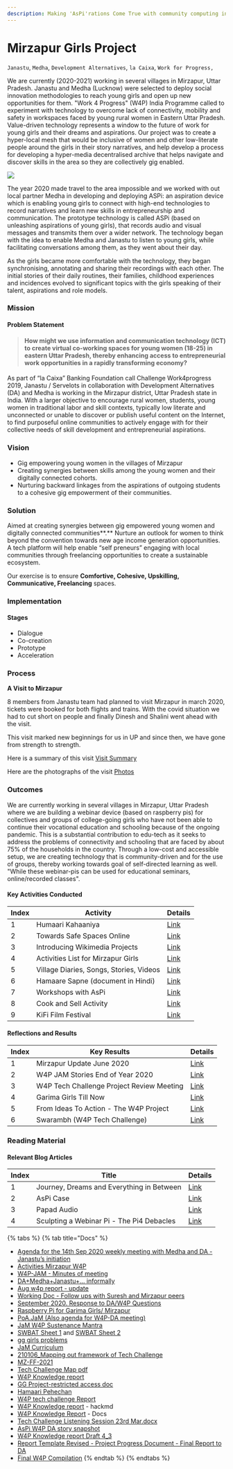 ```yaml
---
description: Making 'AsPi'rations Come True with community computing in Uttar Pradesh
---
```


# Mirzapur Girls Project

`Janastu`, `Medha`, `Development Alternatives`, `la Caixa`, `Work for Progress,`

We are currently (2020-2021) working in several villages in Mirzapur, Uttar Pradesh. Janastu and Medha (Lucknow) were selected to deploy social innovation methodologies to reach young girls and open up new opportunities for them. "Work 4 Progress" (W4P) India Programme called to experiment with technology to overcome lack of connectivity, mobility and safety in workspaces faced by young rural women in Eastern Uttar Pradesh. Value-driven technology represents a window to the future of work for young girls and their dreams and aspirations. Our project was to create a hyper-local mesh that would be inclusive of women and other low-literate people around the girls in their story narratives, and help develop a process for developing a hyper-media decentralised archive that helps navigate and discover skills in the area so they are collectively gig enabled.

![](../.gitbook/assets/photo\_2020-11-11\_12-52-55.jpg)

The year 2020 made travel to the area impossible and we worked with out local partner Medha in developing and deploying ASPi: an aspiration device which is enabling young girls to connect with high-end technologies to record narratives and learn new skills in entrepreneurship and communication. The prototype technology is called ASPi (based on unleashing aspirations of young girls), that records audio and visual messages and transmits them over a wider network. The technology began with the idea to enable Medha and Janastu to listen to young girls, while facilitating conversations among them, as they went about their day.

As the girls became more comfortable with the technology, they began synchronising, annotating and sharing their recordings with each other. The initial stories of their daily routines, their families, childhood experiences and incidences evolved to significant topics with the girls speaking of their talent, aspirations and role models.

### Mission

#### Problem Statement

> #### How might we use information and communication technology (ICT) to create virtual co-working spaces for young women (18-25) in eastern Uttar Pradesh, thereby enhancing access to entrepreneurial work opportunities in a rapidly transforming economy?&#x20;

As part of “la Caixa” Banking Foundation call Challenge Work4progress 2019, Janastu / Servelots in collaboration with Development Alternatives (DA) and Medha is working in the Mirzapur district, Uttar Pradesh state in India. With a larger objective to encourage rural women, students, young women in traditional labor and skill contexts, typically low literate and unconnected or unable to discover or publish useful content on the Internet, to find purposeful online communities to actively engage with for their collective needs of skill development and entrepreneurial aspirations.

### **Vision**

* Gig empowering young women in the villages of Mirzapur
* Creating synergies between skills among the young women and their digitally connected cohorts.
* Nurturing backward linkages from the aspirations of outgoing students to a cohesive gig empowerment of their communities.

### **Solution**

Aimed at creating synergies between gig empowered young women and digitally connected communities**.** Nurture an outlook for women to think beyond the convention towards new age income generation opportunities. A tech platform will help enable “self preneurs” engaging with local communities through freelancing opportunities to create a sustainable ecosystem.

Our exercise is to ensure **Comfortive, Cohesive, Upskilling, Communicative, Freelancing**  spaces.

### Implementation

#### Stages

* Dialogue
* Co-creation
* Prototype
* Acceleration

### Process

**A Visit to Mirzapur**

8 members from Janastu team had planned to visit Mirzapur in march 2020, tickets were booked for both flights and trains. With the covid situation we had to cut short on people and finally Dinesh and Shalini went ahead with the visit.

This visit marked new beginnings for us in UP and since then, we have gone from strength to strength.&#x20;

Here is a summary of this visit [Visit Summary](https://hackmd.io/@sagesalus/SyTUZmKoU)

Here are the photographs of the visit [Photos](https://photos.app.goo.gl/zBGLsSWcRsDvCthq7)

### Outcomes

We are currently working in several villages in Mirzapur, Uttar Pradesh where we are building a webinar device (based on raspberry pis) for collectives and groups of college-going girls who have not been able to continue their vocational education and schooling because of the ongoing pandemic. This is a substantial contribution to edu-tech as it seeks to address the problems of connectivity and schooling that are faced by about 75% of the households in the country. Through a low-cost and accessible setup, we are creating technology that is community-driven and for the use of groups, thereby working towards goal of self-directed learning as well. "While these webinar-pis can be used for educational seminars, online/recorded classes".&#x20;

#### **Key Activities Conducted**

| Index | **Activity**                            | Details                                                                                                     |
| ----- | --------------------------------------- | ----------------------------------------------------------------------------------------------------------- |
| 1     | Humaari Kahaaniya                       | [Link](https://hackmd.io/Kouz\_pwgS56Oi0SU88LCvA)                                                           |
| 2     | Towards Safe Spaces Online              | [Link](https://hackmd.io/zoHXXv00QxmQKJ36cjI3kw?view)                                                       |
| 3     | Introducing Wikimedia Projects          | [Link](https://hackmd.io/BVgqX1gRSWKIZEF8o5zepQ?view)                                                       |
| 4     | Activities List for Mirzapur Girls      | [Link](https://docs.google.com/document/d/1tOPR10jCPmJ4YeOYd-dIQNznxu0RXYrbEyYSp-PTj80/edit)                |
| 5     | Village Diaries, Songs, Stories, Videos | [Link](https://docs.google.com/document/d/1AgdW-T3d08GsChkdJb1dBqFT-orGCbpsvIV67uyHoVg/edit)                |
| 6     | Hamaare Sapne (document in Hindi)       | [Link](https://docs.google.com/document/d/1wq1TOcJ4khVgJ26GbdycQrgz6AnHSN0SZ95zUCUvgmM/edit)                |
| 7     | Workshops with AsPi                     | [Link](https://docs.google.com/document/d/1dxOabU70oA9rk4FO\_5z3JwluJtuqW4vQX03IEA9zsC8/edit)               |
| 8     | Cook and Sell Activity                  | [Link](https://docs.google.com/presentation/d/1ev4iNspa5bTwz0GnBvswenKhsfbbF3eizgyNDVLR1Oc/edit#slide=id.p) |
| 9     | KiFi Film Festival                      | [Link](https://drive.google.com/file/d/18i58-bQOahOnDa5IOiS8G\_Xq\_92BMkUT/view?usp=sharing)                |

#### Reflections and Results

| Index | Key Results                               | Details                                                                                                                                                                                |
| ----- | ----------------------------------------- | -------------------------------------------------------------------------------------------------------------------------------------------------------------------------------------- |
| 1     | Mirzapur Update June 2020                 | [Link](https://docs.google.com/document/d/1ziV796cpY9\_k5qeQ-vJ4DYgBWjJuAbNUr9YPyOKJSK8/edit)                                                                                          |
| 2     | W4P JAM Stories End of Year 2020          | [Link](https://hackmd.io/WvYOFd98SE28YIUKMK99lA)                                                                                                                                       |
| 3     | W4P Tech Challenge Project Review Meeting | [Link](https://docs.google.com/document/d/1vn-6TDjowCQUKYRt62kaiAeBeKCYvtsLOEHPLdOdwf4/edit)                                                                                           |
| 4     | Garima Girls Till Now                     | [Link](https://docs.google.com/presentation/d/1TNPrzf3dFTG3lb7l1l3cZYzgAPPYAoqXBPus2VCEbvM/edit?usp=sharing)                                                                           |
| 5     | From Ideas To Action - The W4P Project    | [Link](https://hackmd.io/j605-cZ\_QBK7cQWuozXTcw?view)                                                                                                                                 |
| 6     | Swarambh (W4P Tech Challenge)             | [Link](https://www.canva.com/design/DAEOt19GgHE/VC4sTfMQdT7xvxURYkq-Hg/view?utm\_content=DAEOt19GgHE\&utm\_campaign=designshare\&utm\_medium=link\&utm\_source=homepage\_design\_menu) |

### Reading Material

#### Relevant Blog Articles

| Index | Title                                     | Details                                                                     |
| ----- | ----------------------------------------- | --------------------------------------------------------------------------- |
| 1     | Journey, Dreams and Everything in Between | [Link](https://blog.janastu.org/journeys-dreams-and-everything-in-between/) |
| 2     | AsPi Case                                 | [Link](https://blog.janastu.org/a-case-for-a-webinar-pi/)                   |
| 3     | Papad Audio                               | [Link](https://blog.janastu.org/annotating-audio/)                          |
| 4     | Sculpting a Webinar Pi - The Pi4 Debacles | [Link](https://hackmd.io/pGk1fFIdSECY1QRs1yz9VA)                            |

{% tabs %}
{% tab title="Docs" %}
* [Agenda for the 14th Sep 2020 weekly meeting with Medha and DA - Janastu’s initiation](https://hackmd.io/UqGRU\_rPRk2drI8rrLOT\_g)
* [Activities Mirzapur W4P](https://hackmd.io/zLAP92lwQ2ur5RSxYrYVzg?view)
* [W4P-JAM - Minutes of meeting](https://hackmd.io/buRUEpeVR5uW4fvFu7G9bA)&#x20;
* [DA+Medha+Janastu+… informally](https://hackmd.io/PuV096e5TpGA1zTebZMbvQ)&#x20;
* [Aug w4p report - update](https://hackmd.io/HjBxmFn-Rf-c0XnRg9hAEg)&#x20;
* [Working Doc - Follow ups with Suresh and Mirzapur peers](https://hackmd.io/fp1u264jTGWWsYGXPBUVEg)&#x20;
* [September 2020. Response to DA/W4P Questions](https://hackmd.io/@tbdinesh/rkOKRWYrv)
* [Raspberry Pi for Garima Girls/ Mirzapur](https://www.notion.so/Raspberry-Pi-for-Garima-Girls-Mirzapur-7d50df79a10a40ad92004ede36250f06)
* [PoA.JaM (Also agenda for W4P-DA meeting)](https://hackmd.io/m1xD8ed\_RkmlgBgsNMGBQA)
* [JaM W4P Sustenance Mantra](https://docs.google.com/document/d/1lBesQ8XCvn0pEu4bcZr4dn1eAoCHWuH0U2mtnYrFs84/edit)
* [SWBAT Sheet 1](https://docs.google.com/spreadsheets/d/1\_PgxmJgN49b5XEkb1o-fgnM\_FsYb16FhoxFOevWgJ0Y/edit#gid=1920877841) and [SWBAT Sheet 2](https://docs.google.com/spreadsheets/d/113YEWjkD\_F7pQ96zkGhcx47W1VGlbYkEXbRWQqNPYhM/edit?usp=sharing)
* [gg girls problems](https://docs.google.com/document/d/101lHZqGAf3HILyO96Mepu-n4xexi40Z\_9WKN7ImgzSo/edit)
* [JaM Curriculum](https://hackmd.io/JZiXB8bHTXKpreU4tHoFxQ?view#Jan-5th-2021)
* [210106\_Mapping out framework of Tech Challenge](https://docs.google.com/document/d/1aEacXsLy2P8idV-S0hnr4iaJH6jYiarR/edit)
* [MZ-FF-2021](https://docs.google.com/document/d/1n4ksc6-DHWbesgjWp4Ifo8a7wQ1QX6ixMdy9QFOVlJo/edit?usp=sharing)
* [Tech Challenge Map pdf](https://files.janastu.org/s/59WtdSANoaa9m9J)
* [W4P Knowledge report](https://docs.google.com/document/d/1udoVWvZU9osDHj\_Z2H6iPp\_WHE23UK94h5trynpMueE/edit?usp=sharing)
* [GG Project-restricted access doc](https://docs.google.com/document/d/17zb3P0oyw-uWt42rQB9FdJHiBsCfmdZwRpqKsJLQMfc/edit?usp=sharing)
* [Hamaari Pehechan](https://docs.google.com/document/d/1K1HBTag8QP7Gc8cGeGdw5\_1OG0ltWqOSUxCRLAbiXlk/edit?usp=sharing)
* [W4P tech challenge Report](https://docs.google.com/document/d/1QdE9X8iBj3oguh1pCHqz3sEYRdP7\_gG0XggvVxjT2cI/edit?usp=sharing)
* [W4P Knowledge report](https://hackmd.io/2ZblLFZRTv-dOWQM19ZozA) - hackmd
* [W4P Knowledge Report](https://docs.google.com/document/d/1egLbWR6TrcAwr4J\_6lnEu062WJD9iOBnWIBbMYCb1Os/edit?usp=sharing) - Docs
* [Tech Challenge Listening Session 23rd Mar.docx](https://mail.google.com/mail/u/1/?ogbl#inbox/FMfcgxwLtkSFBfDbvtwXvLHfdMVFcbbc?projector=1\&messagePartId=0.1)
* [AsPi W4P DA story snapshot](https://hackmd.io/IbZNgWKuT2ure6ghQ4K4Eg)
* [W4P Knowledge report Draft 4\_3](https://drive.google.com/file/d/13P\_JUBY9ZYbHh9ML7bQDXYTy2fdZVEXn/view?usp=sharing)
* [Report Template Revised - Project Progress Document - Final Report to DA](https://docs.google.com/document/d/1pvIUAmnHRAwkYHb1686TqaUsjk4R3KPdS2R9-rUaC1E/edit?usp=sharing)
* [Final W4P Compilation](https://docs.google.com/spreadsheets/d/12V59R8eN8yoBfkF9TGjE7AD1gVxjiMRF77iX0MoPjC8/edit?usp=sharing)
{% endtab %}
{% endtabs %}
